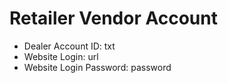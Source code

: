 # Retailer Vendor Account

* Dealer Account ID: txt
* Website Login: url
* Website Login Password: password
